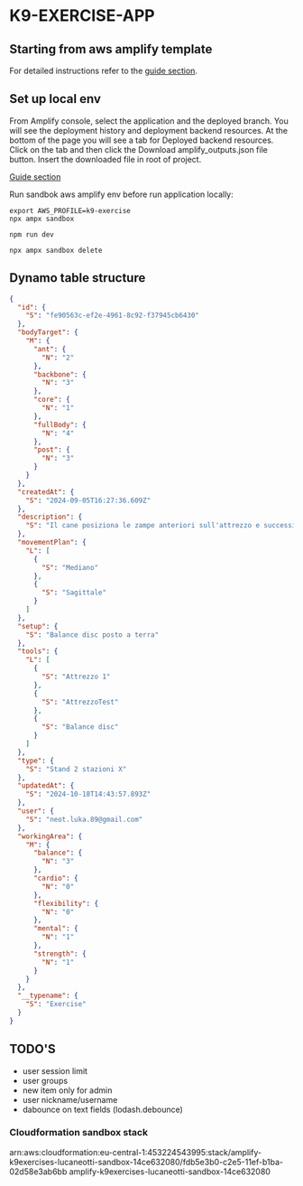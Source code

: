 # K9-EXERCISE-APP

## Starting from aws amplify template

For detailed instructions refer to the [guide section](https://docs.amplify.aws/react/start/quickstart/#deploy-a-fullstack-app-to-aws).

## Set up local env

From Amplify console, select the application and the deployed branch. You will see the deployment history and deployment backend resources. At the bottom of the page you will see a tab for Deployed backend resources. Click on the tab and then click the Download amplify_outputs.json file button.
Insert the downloaded file in root of project.

[Guide section](https://docs.amplify.aws/react/start/quickstart/#4-set-up-local-environment)

Run sandbok aws amplify env before run application locally:

```shell
export AWS_PROFILE=k9-exercise
npx ampx sandbox

npm run dev

npx ampx sandbox delete
```

## Dynamo table structure

```json
{
  "id": {
    "S": "fe90563c-ef2e-4961-8c92-f37945cb6430"
  },
  "bodyTarget": {
    "M": {
      "ant": {
        "N": "2"
      },
      "backbone": {
        "N": "3"
      },
      "core": {
        "N": "1"
      },
      "fullBody": {
        "N": "4"
      },
      "post": {
        "N": "3"
      }
    }
  },
  "createdAt": {
    "S": "2024-09-05T16:27:36.609Z"
  },
  "description": {
    "S": "Il cane posiziona le zampe anteriori sull'attrezzo e successivamente le posteriori"
  },
  "movementPlan": {
    "L": [
      {
        "S": "Mediano"
      },
      {
        "S": "Sagittale"
      }
    ]
  },
  "setup": {
    "S": "Balance disc posto a terra"
  },
  "tools": {
    "L": [
      {
        "S": "Attrezzo 1"
      },
      {
        "S": "AttrezzoTest"
      },
      {
        "S": "Balance disc"
      }
    ]
  },
  "type": {
    "S": "Stand 2 stazioni X"
  },
  "updatedAt": {
    "S": "2024-10-18T14:43:57.893Z"
  },
  "user": {
    "S": "neot.luka.89@gmail.com"
  },
  "workingArea": {
    "M": {
      "balance": {
        "N": "3"
      },
      "cardio": {
        "N": "0"
      },
      "flexibility": {
        "N": "0"
      },
      "mental": {
        "N": "1"
      },
      "strength": {
        "N": "1"
      }
    }
  },
  "__typename": {
    "S": "Exercise"
  }
}
```

## TODO'S

- user session limit
- user groups
- new item only for admin
- user nickname/username
- dabounce on text fields (lodash.debounce)


### Cloudformation sandbox stack
arn:aws:cloudformation:eu-central-1:453224543995:stack/amplify-k9exercises-lucaneotti-sandbox-14ce632080/fdb5e3b0-c2e5-11ef-b1ba-02d58e3ab6bb
amplify-k9exercises-lucaneotti-sandbox-14ce632080